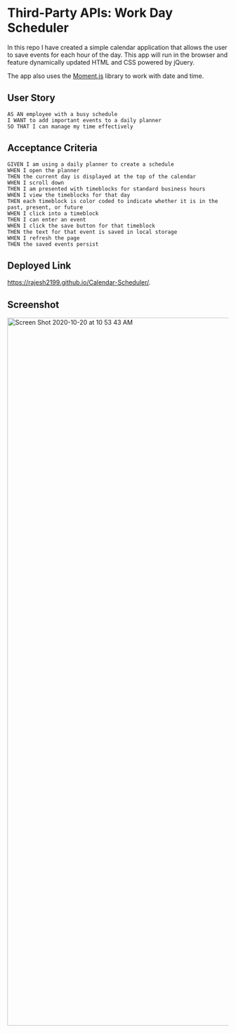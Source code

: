 # Third-Party APIs: Work Day Scheduler

In this repo I have created a simple calendar application that allows the user to save events for each hour of the day. This app will run in the browser and feature dynamically updated HTML and CSS powered by jQuery.

The app also uses the [Moment.js](https://momentjs.com/) library to work with date and time. 

## User Story

```
AS AN employee with a busy schedule
I WANT to add important events to a daily planner
SO THAT I can manage my time effectively
```

## Acceptance Criteria

```
GIVEN I am using a daily planner to create a schedule
WHEN I open the planner
THEN the current day is displayed at the top of the calendar
WHEN I scroll down
THEN I am presented with timeblocks for standard business hours
WHEN I view the timeblocks for that day
THEN each timeblock is color coded to indicate whether it is in the past, present, or future
WHEN I click into a timeblock
THEN I can enter an event
WHEN I click the save button for that timeblock
THEN the text for that event is saved in local storage
WHEN I refresh the page
THEN the saved events persist
```

## Deployed Link
https://rajesh2199.github.io/Calendar-Scheduler/.


## Screenshot
<img width="1612" alt="Screen Shot 2020-10-20 at 10 53 43 AM" src="https://user-images.githubusercontent.com/61152071/96618811-a8ce9b80-12c2-11eb-9916-a73e5c600ea7.png">



